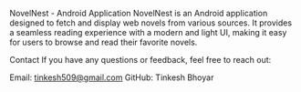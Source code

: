 NovelNest - Android Application
NovelNest is an Android application designed to fetch and display web novels from various sources. It provides a seamless reading experience with a modern and light UI, making it easy for users to browse and read their favorite novels.


Contact
If you have any questions or feedback, feel free to reach out:

Email: tinkesh509@gmail.com
GitHub: Tinkesh Bhoyar
